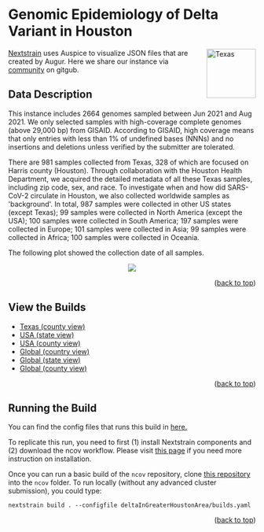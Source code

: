 <a name="readme-top"></a>
# Genomic Epidemiology of Delta Variant in Houston 

<img align="right" width="100" alt="Texas" src="https://user-images.githubusercontent.com/46392207/211480214-5a6c92b6-ba0a-4268-a118-f55529bf6ba9.png">

[Nextstrain](https://nextstrain.org) uses Auspice to visualize JSON files that are created by Augur. Here we share our instance via [community](https://nextstrain.org/community/) on gitgub.

## Data Description
This instance includes 2664 genomes sampled between Jun 2021 and Aug 2021. We only selected samples with high-coverage complete genomes (above 29,000 bp) from GISAID. According to GISAID, high coverage means that only entries with less than 1% of undefined bases (NNNs) and no insertions and deletions unless verified by the submitter are tolerated.

There are 981 samples collected from Texas, 328 of which are focused on Harris county (Houston). Through collaboration with the Houston Health Department, we acquired the detailed metadata of all these Texas samples, including zip code, sex, and race. To investigate when and how did SARS-CoV-2 circulate in Houston, we also collected worldwide samples as 'background'. In total, 987 samples were collected in other US states (except Texas); 99 samples were collected in North America (except the USA); 100 samples were collected in South America; 197 samples were collected in Europe; 101 samples were collected in Asia; 99 samples were collected in Africa; 100 samples were collected in Oceania.

The following plot showed the collection date of all samples.
<p align="center"><img src="https://github.com/leke-lyu/ncov/files/10379414/Date.pdf"></p>

<p align="right">(<a href="#readme-top">back to top</a>)</p>

## View the Builds
- [Texas (county view)](https://nextstrain.org/community/leke-lyu/ncov/houston)
- [USA (state view)](https://nextstrain.org/community/leke-lyu/ncov/texas)
- [USA (county view)](https://nextstrain.org/community/leke-lyu/ncov/texas?r=location)
- [Global (country view)](https://nextstrain.org/community/leke-lyu/ncov/global)
- [Global (state view)](https://nextstrain.org/community/leke-lyu/ncov/global?r=division)
- [Global (county view)](https://nextstrain.org/community/leke-lyu/ncov/global?r=location)

<p align="right">(<a href="#readme-top">back to top</a>)</p>

## Running the Build
You can find the config files that runs this build in [here.](https://github.com/leke-lyu/deltaInGreaterHoustonArea)

To replicate this run, you need to first (1) install Nextstrain components and (2) download the ncov workflow. Please visit [this page](https://docs.nextstrain.org/projects/ncov/en/latest/tutorial/setup.html) if you need more instruction on installation.

Once you can run a basic build of the `ncov` repository, clone [this repository](https://github.com/leke-lyu/deltaInGreaterHoustonArea) into the `ncov` folder. To run locally (without any advanced cluster submission), you could type:

```shell
nextstrain build . --configfile deltaInGreaterHoustonArea/builds.yaml 
```


<p align="right">(<a href="#readme-top">back to top</a>)</p>
